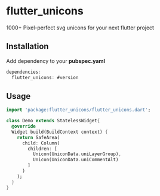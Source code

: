 # flutter_unicons

1000+ Pixel-perfect svg unicons for your next flutter project

## Installation

Add dependency to your **pubspec.yaml**

```dart
dependencies:
  flutter_unicons: #version
```

## Usage

```dart
import 'package:flutter_unicons/flutter_unicons.dart';

class Demo extends StatelessWidget{
  @override
  Widget build(BuildContext context) {
    return SafeArea(
      child: Column(
        children: [
          Unicon(UniconData.uniLayerGroup),
          Unicon(UniconData.uniCommentAlt)
        ]
      )
    );
  }
}
```
